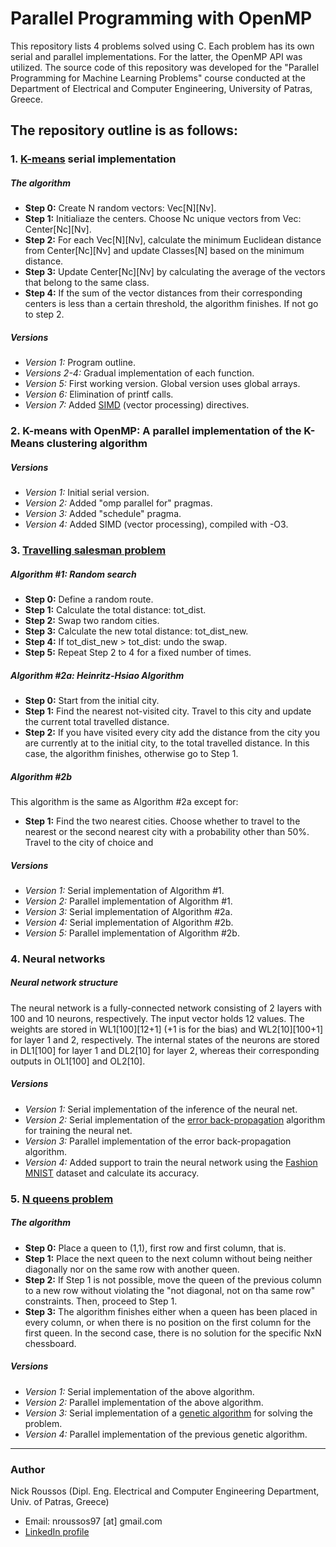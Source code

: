 # Parallel Programming with OpenMP

This repository lists 4 problems solved using C. Each problem has its own serial and parallel implementations. For the latter, the OpenMP API was utilized.
The source code of this repository was developed for the "Parallel Programming for Machine Learning Problems" course conducted at the Department of Electrical and Computer Engineering, University of Patras, Greece.

## The repository outline is as follows:
### 1. **[K-means](https://en.wikipedia.org/wiki/K-means_clustering) serial implementation**
##### The algorithm
- **Step 0:** Create N random vectors: Vec[N][Nv].
- **Step 1:** Initialiaze the centers. Choose Nc unique vectors from Vec: Center[Nc][Nv].
- **Step 2:** For each Vec[N][Nv], calculate the minimum Euclidean distance from Center[Nc][Nv] and update Classes[N] based on the minimum distance.
- **Step 3:** Update Center[Nc][Nv] by calculating the average of the vectors that belong to the same class.
- **Step 4:** If the sum of the vector distances from their corresponding centers is less than a certain threshold, the algorithm finishes. If not go to step 2.
##### Versions
   - *Version 1:* Program outline.
   - *Versions 2-4:* Gradual implementation of each function.
   - *Version 5:* First working version. Global version uses global arrays.
   - *Version 6:* Elimination of printf calls.
   - *Version 7:* Added [SIMD](https://en.wikipedia.org/wiki/SIMD) (vector processing) directives.
### 2. **K-means with OpenMP:** A parallel implementation of the K-Means clustering algorithm
##### Versions
   - *Version 1:* Initial serial version.
   - *Version 2:* Added "omp parallel for" pragmas.
   - *Version 3:* Added "schedule" pragma.
   - *Version 4:* Added SIMD (vector processing), compiled with -O3.
### 3. **[Travelling salesman problem](https://en.wikipedia.org/wiki/Travelling_salesman_problem)**
##### Algorithm #1: Random search
- **Step 0:** Define a random route.
- **Step 1:** Calculate the total distance: tot_dist.
- **Step 2:** Swap two random cities.
- **Step 3:** Calculate the new total distance: tot_dist_new.
- **Step 4:** If tot_dist_new > tot_dist: undo the swap.
- **Step 5:** Repeat Step 2 to 4 for a fixed number of times.
##### Algorithm #2a: Heinritz-Hsiao Algorithm
- **Step 0:** Start from the initial city.
- **Step 1:** Find the nearest not-visited city. Travel to this city and update the current total travelled distance.
- **Step 2:** If you have visited every city add the distance from the city you are currently at to the initial city, to the total travelled distance. In this case, the algorithm finishes, otherwise go to Step 1.
##### Algorithm #2b
This algorithm is the same as Algorithm #2a except for:
- **Step 1:** Find the two nearest cities. Choose whether to travel to the nearest or the second nearest city with a probability other than 50%. Travel to the city of choice and
##### Versions
- *Version 1:* Serial implementation of Algorithm #1.
- *Version 2:* Parallel implementation of Algorithm #1.
- *Version 3:* Serial implementation of Algorithm #2a.
- *Version 4:* Serial implementation of Algorithm #2b.
- *Version 5:* Parallel implementation of Algorithm #2b.
### 4. **Neural networks** 
##### Neural network structure
The neural network is a fully-connected network consisting of 2 layers with 100 and 10 neurons, respectively. The input vector holds 12 values. The weights are stored in WL1[100][12+1] (+1 is for the bias) and WL2[10][100+1] for layer 1 and 2, respectively. The internal states of the neurons are stored in DL1[100] for layer 1 and DL2[10] for layer 2, whereas their corresponding outputs in OL1[100] and OL2[10].
##### Versions
   - *Version 1:* Serial implementation of the inference of the neural net.
   - *Version 2:* Serial implementation of the [error back-propagation](https://en.wikipedia.org/wiki/Backpropagation) algorithm for training the neural net.
   - *Version 3:* Parallel implementation of the error back-propagation algorithm.
   - *Version 4:* Added support to train the neural network using the  [Fashion MNIST](https://www.kaggle.com/zalando-research/fashionmnist) dataset and calculate its accuracy.
### 5. **[N queens problem](https://en.wikipedia.org/wiki/Eight_queens_puzzle)** 
##### The algorithm
- **Step 0:** Place a queen to (1,1), first row and first column, that is.
- **Step 1:** Place the next queen to the next column without being neither diagonally nor on the same row with another queen.
- **Step 2:** If Step 1 is not possible, move the queen of the previous column to a new row without violating the "not diagonal, not on tha same row" constraints. Then, proceed to Step 1.
- **Step 3:** The algorithm finishes either when a queen has been placed in every column, or when there is no position on the first column for the first queen. In the second case, there is no solution for the specific NxN chessboard.
##### Versions
   - *Version 1:* Serial implementation of the above algorithm.
   - *Version 2:* Parallel implementation of the above algorithm.
   - *Version 3:* Serial implementation of a [genetic algorithm](https://en.wikipedia.org/wiki/Genetic_algorithm) for solving the problem.
   - *Version 4:* Parallel implementation of the previous genetic algorithm.

---

### Author
Nick Roussos (Dipl. Eng. Electrical and Computer Engineering Department, Univ. of Patras, Greece)
  - Email: nroussos97 [at] gmail.com
  - [LinkedIn profile](https://www.linkedin.com/in/nick-roussos)
